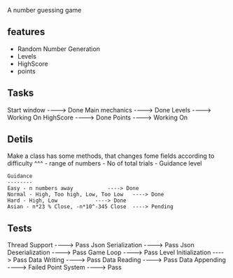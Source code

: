 ﻿A number guessing game 

features
--------

- Random Number Generation
- Levels
- HighScore
- points


Tasks
-----

Start window			----> Done
Main mechanics			----> Done
Levels				----> Working On
HighScore			----> Done
Points				----> Working On


Detils
------

Make a class has some methods, that changes fome fields according to difficulty  ^^^
	- range of numbers
	- No of total trials
	- Guidance level

	Guidance
	--------
	Easy - n numbers away			----> Done
	Normal - High, Too high, Low, Too Low	----> Done
	Hard - High, Low			----> Done
	Asian - n*23 % Close, -n*10^-345 Close	----> Pending

Tests
------
Thread Support			----> Pass
Json Serialization		----> Pass
Json Deserialization		----> Pass
Game Loop			----> Pass
Level Initialization		----> Pass
Data Writing			----> Pass
Data Reading			----> Pass
Data Appending			----> Failed
Point System			----> Pass
